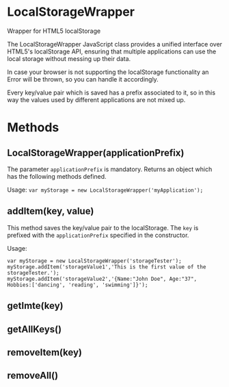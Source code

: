 LocalStorageWrapper
===================

Wrapper for HTML5 localStorage

The LocalStorageWrapper JavaScript class provides a unified interface over HTML5's localStorage API, ensuring that multiple applications can use the local storage without messing up their data. 

In case your browser is not supporting the localStorage functionality an Error will be thrown, so you can handle it accordingly.

Every key/value pair which is saved has a prefix associated to it, so in this way the values used by different applications are not mixed up.

# Methods

## LocalStorageWrapper(applicationPrefix)
The parameter `applicationPrefix` is mandatory. Returns an object which has the following methods defined.

Usage: `var myStorage = new LocalStorageWrapper('myApplication');`

## addItem(key, value)
This method saves the key/value pair to the localStorage. The `key` is prefixed with the `applicationPrefix` specified in the constructor.

Usage: 

    var myStorage = new LocalStorageWrapper('storageTester');
    myStorage.addItem('storageValue1','This is the first value of the storageTester.');
    myStorage.addItem('storageValue2','{Name:"John Doe", Age:"37", Hobbies:['dancing', 'reading', 'swimming']}');


## getImte(key)

## getAllKeys()

## removeItem(key)

## removeAll()

